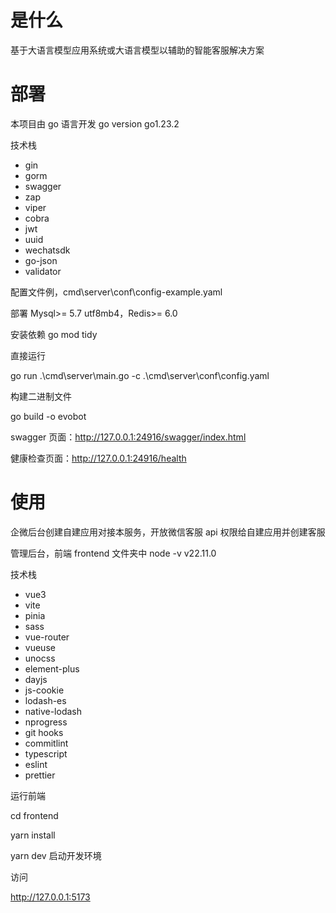 # 是什么
基于大语言模型应用系统或大语言模型以辅助的智能客服解决方案

# 部署
本项目由 go 语言开发 go version go1.23.2

技术栈
- gin
- gorm
- swagger
- zap
- viper
- cobra
- jwt
- uuid
- wechatsdk
- go-json
- validator

配置文件例，cmd\server\conf\config-example.yaml

部署 Mysql>= 5.7 utf8mb4，Redis>= 6.0

安装依赖 go mod tidy

直接运行

go run .\cmd\server\main.go -c .\cmd\server\conf\config.yaml

构建二进制文件

go build -o evobot

swagger 页面：http://127.0.0.1:24916/swagger/index.html

健康检查页面：http://127.0.0.1:24916/health

# 使用
企微后台创建自建应用对接本服务，开放微信客服 api 权限给自建应用并创建客服

管理后台，前端 frontend 文件夹中
node -v v22.11.0

技术栈
- vue3
- vite
- pinia
- sass
- vue-router
- vueuse
- unocss
- element-plus
- dayjs
- js-cookie
- lodash-es
- native-lodash
- nprogress
- git hooks
- commitlint
- typescript
- eslint
- prettier

运行前端

cd frontend 

yarn install

yarn dev 启动开发环境

访问

http://127.0.0.1:5173
